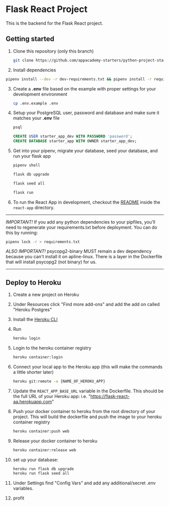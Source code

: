 # Flask React Project

This is the backend for the Flask React project.

## Getting started

1. Clone this repository (only this branch)

   ```bash
   git clone https://github.com/appacademy-starters/python-project-starter.git
   ```

2. Install dependencies

  ```bash
  pipenv install --dev -r dev-requirements.txt && pipenv install -r requirements.txt
  ```

3. Create a **.env** file based on the example with proper settings for your
   development environment

   ```bash
   cp .env.example .env
   ```
4. Setup your PostgreSQL user, password and database and make sure it matches your **.env** file

    ```bash
    psql
    ```

    ```sql
    CREATE USER starter_app_dev WITH PASSWORD 'password';
    CREATE DATABASE starter_app WITH OWNER starter_app_dev;
    ```

5. Get into your pipenv, migrate your database, seed your database, and run your flask app

   ```bash
   pipenv shell
   ```

   ```bash
   flask db upgrade
   ```

   ```bash
   flask seed all
   ```

   ```bash
   flask run
   ```

6. To run the React App in development, checkout the [README](./react-app/README.md) inside the `react-app` directory.

***
*IMPORTANT!*
   If you add any python dependencies to your pipfiles, you'll need to regenerate your requirements.txt before deployment.
   You can do this by running:

   ```bash
   pipenv lock -r > requirements.txt
   ```

*ALSO IMPORTANT!*
   psycopg2-binary MUST remain a dev dependency because you can't install it on apline-linux.
   There is a layer in the Dockerfile that will install psycopg2 (not binary) for us.
***

## Deploy to Heroku

1. Create a new project on Heroku
2. Under Resources click "Find more add-ons" and add the add on called "Heroku Postgres"
3. Install the [Heroku CLI](https://devcenter.heroku.com/articles/heroku-command-line)
4. Run

   ```bash
   heroku login
   ```

5. Login to the heroku container registry

   ```bash
   heroku container:login
   ```

6. Connect your local app to the Heroku app (this will make the commands a little shorter later)

    ```bash
    heroku git:remote -a {NAME_OF_HEROKU_APP}
    ```

6. Update the `REACT_APP_BASE_URL` variable in the Dockerfile.
   This should be the full URL of your Heroku app: i.e. "https://flask-react-aa.herokuapp.com"
7. Push your docker container to heroku from the root directory of your project.
   This will build the dockerfile and push the image to your heroku container registry

   ```bash
   heroku container:push web
   ```

8. Release your docker container to heroku

   ```bash
   heroku container:release web
   ```

9. set up your database:

   ```bash
   heroku run flask db upgrade
   heroku run flask seed all
   ```

10. Under Settings find "Config Vars" and add any additional/secret .env variables.

11. profit
